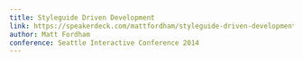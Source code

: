 ```yaml
---
title: Styleguide Driven Development
link: https://speakerdeck.com/mattfordham/styleguide-driven-development
author: Matt Fordham
conference: Seattle Interactive Conference 2014
---
```

